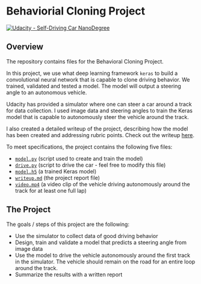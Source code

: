 # Behaviorial Cloning Project 
[![Udacity - Self-Driving Car NanoDegree](https://s3.amazonaws.com/udacity-sdc/github/shield-carnd.svg)](http://www.udacity.com/drive)

## Overview

The repository contains files for the Behavioral Cloning Project.


In this project, we use what deep learning framework `keras` to build
a convolutional neural network that is capable to clone driving behavior.
We trained, validated and tested a model.
The model will output a steering angle to an autonomous vehicle.


Udacity has provided a simulator where one can steer a car around 
a track for data collection. I used image data and steering angles to
train the Keras model that is capable to autonomously steer 
the vehicle around the track.


I also created a detailed writeup of the project, describing how the 
model has been created and addressing rubric points. 
Check out the writeup [here](./writeup.md).


To meet specifications, the project contains the following five files: 
* [`model.py`](./model.py)   (script used to create and train the model)
* [`drive.py`](./drive.py)   (script to drive the car - feel free to modify this file)
* [`model.h5`](./model.h5)   (a trained Keras model)
* [`writeup.md`](./writeup.md) (the project report file)
* [`video.mp4`](./video.mp4)  (a video clip of the vehicle driving autonomously around the track for at least one full lap)


## The Project


The goals / steps of this project are the following:
* Use the simulator to collect data of good driving behavior 
* Design, train and validate a model that predicts a steering angle from image data
* Use the model to drive the vehicle autonomously around the first track in the simulator. The vehicle should remain on the road for an entire loop around the track.
* Summarize the results with a written report


